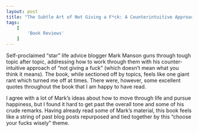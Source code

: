 ```yaml
---
layout: post
title: "The Subtle Art of Not Giving a F*ck: A Counterintuitive Approach to Living a Good Life by Mark Manson"
tags:
    [
        'Book Reviews'
    ]
---
```


Self-proclaimed “star” life advice blogger Mark Manson guns through tough topic after topic, addressing how to work through them with his counter-intuitive approach of “not giving a fuck” (which doesn’t mean what you think it means). The book, while sectioned off by topics, feels like one giant rant which turned me off at times. There were, however, some excellent quotes throughout the book that I am happy to have read.

I agree with a lot of Mark’s ideas about how to move through life and pursue happiness, but I found it hard to get past the overall tone and some of his crude remarks. Having already read some of Mark’s material, this book feels like a string of past blog posts repurposed and tied together by this “choose your fucks wisely” theme.

